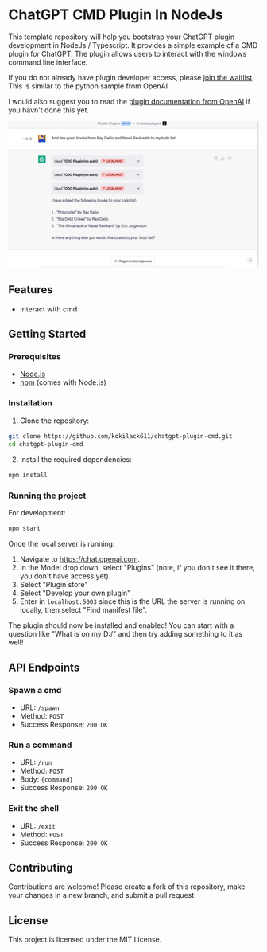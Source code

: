 # ChatGPT CMD Plugin In NodeJs

This template repository will help you bootstrap your ChatGPT plugin development in NodeJs / Typescript. It provides a simple example of a CMD plugin for ChatGPT. The plugin allows users to interact with the windows command line interface.

If you do not already have plugin developer access, please [join the waitlist](https://openai.com/waitlist/plugins). This is similar to the python sample from OpenAI 

I would also suggest you to read the [plugin documentation from OpenAI](https://platform.openai.com/docs/plugins/) if you havn't done this yet.

![image info](./Demo.png)

## Features

- Interact with cmd

## Getting Started

### Prerequisites

- [Node.js](https://nodejs.org/en/download/)
- [npm](https://www.npmjs.com/get-npm) (comes with Node.js)

### Installation

1. Clone the repository:

```sh
git clone https://github.com/kokilack611/chatgpt-plugin-cmd.git
cd chatgpt-plugin-cmd
```

2. Install the required dependencies:

```sh
npm install
```

### Running the project

For development:

```sh
npm start
```



Once the local server is running:

1. Navigate to https://chat.openai.com. 
2. In the Model drop down, select "Plugins" (note, if you don't see it there, you don't have access yet).
3. Select "Plugin store"
4. Select "Develop your own plugin"
5. Enter in `localhost:5003` since this is the URL the server is running on locally, then select "Find manifest file".

The plugin should now be installed and enabled! You can start with a question like "What is on my D:/" and then try adding something to it as well! 

## API Endpoints

### Spawn a cmd

- URL: `/spawn`
- Method: `POST`
- Success Response: `200 OK` 

### Run a command

- URL: `/run`
- Method: `POST`
- Body: `{command}`
- Success Response: `200 OK` 

### Exit the shell

- URL: `/exit`
- Method: `POST`
- Success Response: `200 OK`

## Contributing

Contributions are welcome! Please create a fork of this repository, make your changes in a new branch, and submit a pull request.

## License

This project is licensed under the MIT License.
